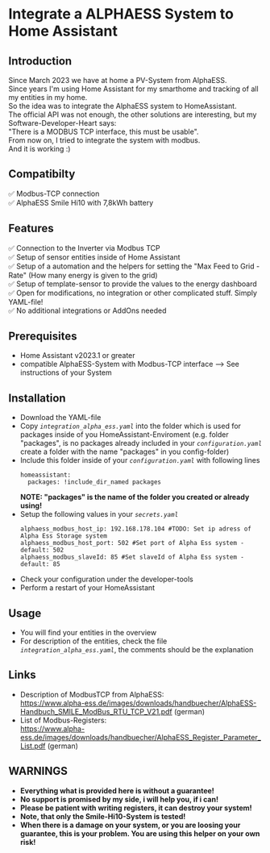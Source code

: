 # Integrate a ALPHAESS System to Home Assistant
## Introduction
Since March 2023 we have at home a PV-System from AlphaESS.\
Since years I'm using Home Assistant for my smarthome and tracking of all my entities in my home.\
So the idea was to integrate the AlphaESS system to HomeAssistant. \
The official API was not enough, the other solutions are interesting, but my Software-Developer-Heart says:\
"There is a MODBUS TCP interface, this must be usable". \
From now on, I tried to integrate the system with modbus. \
And it is working :)

## Compatibilty
:white_check_mark: Modbus-TCP connection\
:white_check_mark: AlphaESS Smile Hi10 with 7,8kWh battery

## Features
:white_check_mark: Connection to the Inverter via Modbus TCP\
:white_check_mark: Setup of sensor entities inside of Home Assistant \
:white_check_mark: Setup of a automation and the helpers for setting the "Max Feed to Grid - Rate" (How many energy is given to the grid)\
:white_check_mark: Setup of template-sensor to provide the values to the energy dashboard\
:white_check_mark: Open for modifications, no integration or other complicated stuff. Simply YAML-file!\
:white_check_mark: No additional integrations or AddOns needed

## Prerequisites
- Home Assistant v2023.1 or greater
- compatible AlphaESS-System with Modbus-TCP interface --> See instructions of your System

## Installation
- Download the YAML-file
- Copy *`integration_alpha_ess.yaml`* into the folder which is used for packages inside of you HomeAssistant-Enviroment (e.g. folder "packages", is no packages already included in your *`configuration.yaml`* create a folder with the name "packages" in you config-folder)
- Include this folder inside of your *`configuration.yaml`* with following lines
  ```
  homeassistant:
    packages: !include_dir_named packages
  ```
  **NOTE: "packages" is the name of the folder you created or already using!**
- Setup the following values in your *`secrets.yaml`*
  ```
  alphaess_modbus_host_ip: 192.168.178.104 #TODO: Set ip adress of Alpha Ess Storage system
  alphaess_modbus_host_port: 502 #Set port of Alpha Ess system - default: 502
  alphaess_modbus_slaveId: 85 #Set slaveId of Alpha Ess system - default: 85
  ```
- Check your configuration under the developer-tools
- Perform a restart of your HomeAssistant

## Usage
- You will find your entities in the overview
- For description of the entities, check the file *`integration_alpha_ess.yaml`*, the comments should be the explanation

## Links
- Description of ModbusTCP from AlphaESS:\
https://www.alpha-ess.de/images/downloads/handbuecher/AlphaESS-Handbuch_SMILE_ModBus_RTU_TCP_V21.pdf (german)
- List of Modbus-Registers:\
https://www.alpha-ess.de/images/downloads/handbuecher/AlphaESS_Register_Parameter_List.pdf (german)

## WARNINGS
- **Everything what is provided here is without a guarantee!**
- **No support is promised by my side, i will help you, if i can!**
- **Please be patient with writing registers, it can destroy your system!**
- **Note, that only the Smile-Hi10-System is tested!**
- **When there is a damage on your system, or you are loosing your guarantee, this is your problem. You are using this helper on your own risk!**
